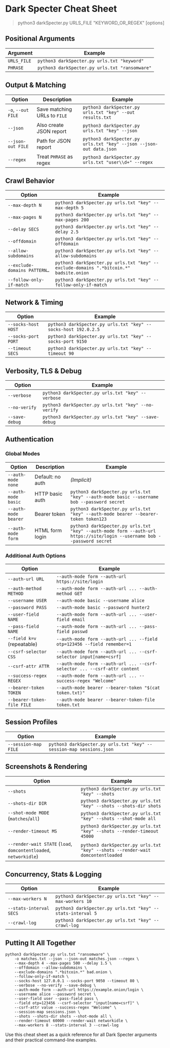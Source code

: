 # Dark Specter Cheat Sheet
> python3 darkSpecter.py URLS_FILE "KEYWORD_OR_REGEX" [options]

## Positional Arguments
| Argument    | Example                                        |
| ----------- | ---------------------------------------------- |
| `URLS_FILE` | `python3 darkSpecter.py urls.txt "keyword"`    |
| `PHRASE`    | `python3 darkSpecter.py urls.txt "ransomware"` |

## Output & Matching
| Option             | Description                  | Example                                                             |
| ------------------ | ---------------------------- | ------------------------------------------------------------------- |
| `-o`, `--out FILE` | Save matching URLs to `FILE` | `python3 darkSpecter.py urls.txt "key" --out results.txt`           |
| `--json`           | Also create JSON report      | `python3 darkSpecter.py urls.txt "key" --json`                      |
| `--json-out FILE`  | Path for JSON report         | `python3 darkSpecter.py urls.txt "key" --json --json-out data.json` |
| `--regex`          | Treat `PHRASE` as regex      | `python3 darkSpecter.py urls.txt "user\\d+" --regex`                |

## Crawl Behavior
| Option                       | Example                                                                               |
| ---------------------------- | ------------------------------------------------------------------------------------- |
| `--max-depth N`              | `python3 darkSpecter.py urls.txt "key" --max-depth 5`                                 |
| `--max-pages N`              | `python3 darkSpecter.py urls.txt "key" --max-pages 200`                               |
| `--delay SECS`               | `python3 darkSpecter.py urls.txt "key" --delay 2.5`                                   |
| `--offdomain`                | `python3 darkSpecter.py urls.txt "key" --offdomain`                                   |
| `--allow-subdomains`         | `python3 darkSpecter.py urls.txt "key" --allow-subdomains`                            |
| `--exclude-domains PATTERN…` | `python3 darkSpecter.py urls.txt "key" --exclude-domains ".*bitcoin.*" badsite.onion` |
| `--follow-only-if-match`     | `python3 darkSpecter.py urls.txt "key" --follow-only-if-match`                        |

## Network & Timing
| Option              | Example                                                        |
| ------------------- | -------------------------------------------------------------- |
| `--socks-host HOST` | `python3 darkSpecter.py urls.txt "key" --socks-host 192.0.2.5` |
| `--socks-port PORT` | `python3 darkSpecter.py urls.txt "key" --socks-port 9150`      |
| `--timeout SECS`    | `python3 darkSpecter.py urls.txt "key" --timeout 90`           |

## Verbosity, TLS & Debug
| Option         | Example                                              |
| -------------- | ---------------------------------------------------- |
| `--verbose`    | `python3 darkSpecter.py urls.txt "key" --verbose`    |
| `--no-verify`  | `python3 darkSpecter.py urls.txt "key" --no-verify`  |
| `--save-debug` | `python3 darkSpecter.py urls.txt "key" --save-debug` |

## Authentication
### Global Modes
| Option               | Description      | Example                                                                                                                 |
| -------------------- | ---------------- | ----------------------------------------------------------------------------------------------------------------------- |
| `--auth-mode none`   | Default: no auth | *(Implicit)*                                                                                                            |
| `--auth-mode basic`  | HTTP basic auth  | `python3 darkSpecter.py urls.txt "key" --auth-mode basic --username bob --password secret`                              |
| `--auth-mode bearer` | Bearer token     | `python3 darkSpecter.py urls.txt "key" --auth-mode bearer --bearer-token token123`                                      |
| `--auth-mode form`   | HTML form login  | `python3 darkSpecter.py urls.txt "key" --auth-mode form --auth-url https://site/login --username bob --password secret` |

### Additional Auth Options
| Option                     | Example                                                                   |
| -------------------------- | ------------------------------------------------------------------------- |
| `--auth-url URL`           | `--auth-mode form --auth-url https://site/login`                          |
| `--auth-method METHOD`     | `--auth-mode form --auth-url ... --auth-method GET`                       |
| `--username USER`          | `--auth-mode basic --username alice`                                      |
| `--password PASS`          | `--auth-mode basic --password hunter2`                                    |
| `--user-field NAME`        | `--auth-mode form --auth-url ... --user-field email`                      |
| `--pass-field NAME`        | `--auth-mode form --auth-url ... --pass-field passwd`                     |
| `--field k=v` (repeatable) | `--auth-mode form --auth-url ... --field otp=123456 --field remember=1`   |
| `--csrf-selector CSS`      | `--auth-mode form --auth-url ... --csrf-selector input[name=csrf]`        |
| `--csrf-attr ATTR`         | `--auth-mode form --auth-url ... --csrf-selector ... --csrf-attr content` |
| `--success-regex REGEX`    | `--auth-mode form --auth-url ... --success-regex "Welcome"`               |
| `--bearer-token TOKEN`     | `--auth-mode bearer --bearer-token "$(cat token.txt)"`                    |
| `--bearer-token-file FILE` | `--auth-mode bearer --bearer-token-file token.txt`                        |

## Session Profiles
| Option               | Example                                                             |
| -------------------- | ------------------------------------------------------------------- |
| `--session-map FILE` | `python3 darkSpecter.py urls.txt "key" --session-map sessions.json` |

## Screenshots & Rendering
| Option                                                            | Example                                                                        |
| ----------------------------------------------------------------- | ------------------------------------------------------------------------------ |
| `--shots`                                                         | `python3 darkSpecter.py urls.txt "key" --shots`                                |
| `--shots-dir DIR`                                                 | `python3 darkSpecter.py urls.txt "key" --shots --shots-dir shots`              |
| `--shot-mode MODE` (`matches`/`all`)                              | `python3 darkSpecter.py urls.txt "key" --shots --shot-mode all`                |
| `--render-timeout MS`                                             | `python3 darkSpecter.py urls.txt "key" --shots --render-timeout 45000`         |
| `--render-wait STATE` (`load`, `domcontentloaded`, `networkidle`) | `python3 darkSpecter.py urls.txt "key" --shots --render-wait domcontentloaded` |

## Concurrency, Stats & Logging
| Option                  | Example                                                    |
| ----------------------- | ---------------------------------------------------------- |
| `--max-workers N`       | `python3 darkSpecter.py urls.txt "key" --max-workers 10`   |
| `--stats-interval SECS` | `python3 darkSpecter.py urls.txt "key" --stats-interval 5` |
| `--crawl-log`           | `python3 darkSpecter.py urls.txt "key" --crawl-log`        |

## Putting It All Together
```
python3 darkSpecter.py urls.txt "ransomware" \
    -o matches.txt --json --json-out matches.json --regex \
    --max-depth 4 --max-pages 500 --delay 1.5 \
    --offdomain --allow-subdomains \
    --exclude-domains ".*bitcoin.*" bad.onion \
    --follow-only-if-match \
    --socks-host 127.0.0.1 --socks-port 9050 --timeout 80 \
    --verbose --no-verify --save-debug \
    --auth-mode form --auth-url https://example.onion/login \
    --username alice --password secret \
    --user-field user --pass-field pass \
    --field otp=123456 --csrf-selector "input[name=csrf]" \
    --csrf-attr value --success-regex "Welcome" \
    --session-map sessions.json \
    --shots --shots-dir shots --shot-mode all \
    --render-timeout 60000 --render-wait networkidle \
    --max-workers 8 --stats-interval 3 --crawl-log
```
Use this cheat sheet as a quick reference for all Dark Specter arguments and their practical command-line examples.

